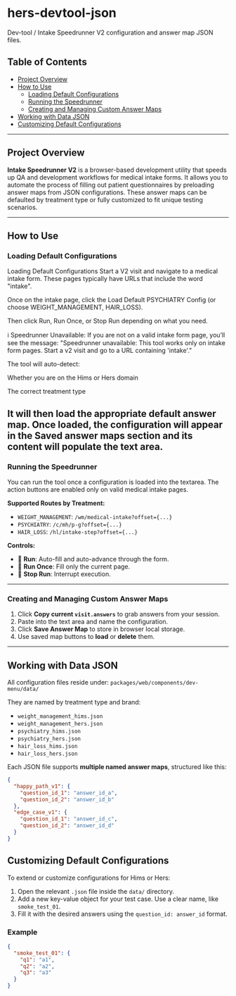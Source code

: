 # hers-devtool-json

Dev-tool / Intake Speedrunner V2 configuration and answer map JSON files.

## Table of Contents

- [Project Overview](#project-overview)
- [How to Use](#how-to-use)
    - [Loading Default Configurations](#loading-default-configurations)
    - [Running the Speedrunner](#running-the-speedrunner)
    - [Creating and Managing Custom Answer Maps](#creating-and-managing-custom-answer-maps)
- [Working with Data JSON](#working-with-data-json)
- [Customizing Default Configurations](#customizing-default-configurations)

---

## Project Overview

**Intake Speedrunner V2** is a browser-based development utility that speeds up QA and development workflows for medical intake forms. It allows you to automate the process of filling out patient questionnaires by preloading answer maps from JSON configurations. These answer maps can be defaulted by treatment type or fully customized to fit unique testing scenarios.

---

## How to Use

### Loading Default Configurations

Loading Default Configurations
Start a V2 visit and navigate to a medical intake form. These pages typically have URLs that include the word "intake".

Once on the intake page, click the Load Default PSYCHIATRY Config (or choose WEIGHT_MANAGEMENT, HAIR_LOSS).

Then click Run, Run Once, or Stop Run depending on what you need.

ℹ️ Speedrunner Unavailable:
If you are not on a valid intake form page, you’ll see the message:
"Speedrunner unavailable: This tool works only on intake form pages. Start a v2 visit and go to a URL containing 'intake'."

The tool will auto-detect:

Whether you are on the Hims or Hers domain

The correct treatment type

It will then load the appropriate default answer map. Once loaded, the configuration will appear in the Saved answer maps section and its content will populate the text area.
---

### Running the Speedrunner

You can run the tool once a configuration is loaded into the textarea. The action buttons are enabled only on valid medical intake pages.

**Supported Routes by Treatment:**

- `WEIGHT_MANAGEMENT`: `/wm/medical-intake?offset={...}`
- `PSYCHIATRY`: `/c/mh/p-g?offset={...}`
- `HAIR_LOSS`: `/hl/intake-step?offset={...}`

**Controls:**

- 🏃 **Run**: Auto-fill and auto-advance through the form.
- 🐢 **Run Once**: Fill only the current page.
- 🛑 **Stop Run**: Interrupt execution.

---

### Creating and Managing Custom Answer Maps

1. Click **Copy current `visit.answers`** to grab answers from your session.
2. Paste into the text area and name the configuration.
3. Click **Save Answer Map** to store in browser local storage.
4. Use saved map buttons to **load** or **delete** them.

---

## Working with Data JSON

All configuration files reside under:
`packages/web/components/dev-menu/data/`

They are named by treatment type and brand:

- `weight_management_hims.json`
- `weight_management_hers.json`
- `psychiatry_hims.json`
- `psychiatry_hers.json`
- `hair_loss_hims.json`
- `hair_loss_hers.json`

Each JSON file supports **multiple named answer maps**, structured like this:

```json
{
  "happy_path_v1": {
    "question_id_1": "answer_id_a",
    "question_id_2": "answer_id_b"
  },
  "edge_case_v1": {
    "question_id_1": "answer_id_c",
    "question_id_2": "answer_id_d"
  }
}
```

## Customizing Default Configurations

To extend or customize configurations for Hims or Hers:

1. Open the relevant `.json` file inside the `data/` directory.
2. Add a new key-value object for your test case. Use a clear name, like `smoke_test_01`.
3. Fill it with the desired answers using the `question_id: answer_id` format.

### Example

```json
{
  "smoke_test_01": {
    "q1": "a1",
    "q2": "a2",
    "q3": "a3"
  }
}
```
